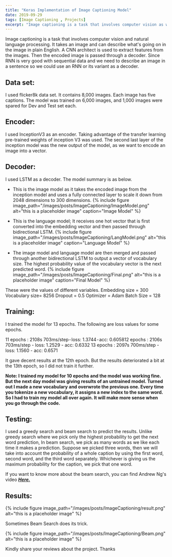 ```yaml
---
title: "Keras Implementation of Image Captioning Model"
date: 2019-09-29
tags: [Image Captioning , Projects]
excerpt: "Image captioning is a task that involves computer vision as well as Natural language processing. It takes an image and is able to describe whats going on in the image in English. It uses InceptionV3 to extract features from images and LSTM to generate captions for images.This implementation uses Keras with Tensorflow back end."
---
```

Image captioning is a task that involves computer vision and natural language processing. It takes an image and can describe what's going on in the image in plain English. A CNN architect is used to extract features from the images. Then the encoded image is passed through a decoder. Since RNN is very good with sequential data and we need to describe an image in a sentence so we could use an RNN or its variant as a decoder.

## Data set:

I used flicker8k data set. It contains 8,000 images. Each image has five captions. The model was trained on 6,000 images, and 1,000 images were spared for Dev and Test set each.

## Encoder:

I used InceptionV3 as an encoder. Taking advantage of the transfer learning pre-trained weights of inception V3 was used. The second last layer of the inception model was the new output of the model, as we want to encode an image into a vector.

## Decoder:

I used LSTM as a decoder. The model summary is as below.

- This is the image model as it takes the encoded image from the inception model and uses a fully connected layer to scale it down from 2048 dimensions to 300 dimensions.
{% include figure image_path="/images/posts/ImageCaptioning/ImageModel.png" alt="this is a placeholder image" caption="Image Model" %}

- This is the language model; It receives one hot vector that is first converted into the embedding vector and then passed through bidirectional LSTM.
{% include figure image_path="/images/posts/ImageCaptioning/LangModel.png" alt="this is a placeholder image" caption="Language Model" %}

- The image model and language model are then merged and passed through another bidirectional LSTM to output a vector of vocabulary size. The highest probability value of the vocabulary vector is the next predicted word.
{% include figure image_path="/images/posts/ImageCaptioning/Final.png" alt="this is a placeholder image" caption="Final Model" %}

These were the values of different variables.
Embedding size = 300
Vocabulary size= 8256
Dropout = 0.5
Optimizer = Adam
Batch Size = 128

## Training:

I trained the model for 13 epochs. The following are loss values for some epochs.

11 epochs : 2108s 703ms/step - loss: 1.3744 - acc: 0.605812 epochs : 2106s 703ms/step - loss: 1.2529 - acc: 0.6332
13 epochs : 2097s 700ms/step - loss: 1.1560 - acc: 0.6571

It gave decent results at the 12th epoch. But the results deteriorated a bit at the 13th epoch, so I did not train it further.

**Note: I trained my model for 10 epochs and the model was working fine. But the next day model was giving results of an untrained model. Turned out I made a new vocabulary and overwrote the previous one. Every time you tokenize a new vocabulary, it assigns a new index to the same word. So I had to train my model all over again. It will make more sense when you go through the code.**

## Testing:

I used a greedy search and beam search to predict the results. Unlike greedy search where we pick only the highest probability to get the next word prediction, In beam search, we pick as many words as we like each time it makes a prediction. Suppose we picked three words, then we will take into account the probability of a whole caption by using the first word, second word, and the third word separately. Whichever is giving us the maximum probability for the caption, we pick that one word.

If you want to know more about the beam search, you can find Andrew Ng's video [***Here.***](https://www.coursera.org/lecture/nlp-sequence-models/beam-search-4EtHZ)

## Results:
{% include figure image_path="/images/posts/ImageCaptioning/result.png" alt="this is a placeholder image" %}

Sometimes Beam Search does its trick.

{% include figure image_path="/images/posts/ImageCaptioning/Beam.png" alt="this is a placeholder image" %}

Kindly share your reviews about the project. Thanks
